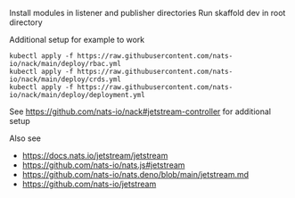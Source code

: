 Install modules in listener and publisher directories
Run skaffold dev in root directory 

Additional setup for example to work

```
kubectl apply -f https://raw.githubusercontent.com/nats-io/nack/main/deploy/rbac.yml
kubectl apply -f https://raw.githubusercontent.com/nats-io/nack/main/deploy/crds.yml
kubectl apply -f https://raw.githubusercontent.com/nats-io/nack/main/deploy/deployment.yml
```

See https://github.com/nats-io/nack#jetstream-controller for additional setup

Also see

- https://docs.nats.io/jetstream/jetstream
- https://github.com/nats-io/nats.js#jetstream
- https://github.com/nats-io/nats.deno/blob/main/jetstream.md
- https://github.com/nats-io/jetstream

